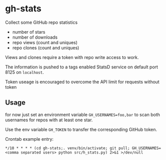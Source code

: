 # gh-stats
Collect some GitHub repo statistics

* number of stars
* number of downloads
* repo views (count and uniques)
* repo clones (count and uniques)

Views and clones require a token with repo write access to work.

The information is pushed to a tags enabled StatsD service on default port 8125 on `localhost`.

Token useage is encouraged to overcome the API limit for requests without token

## Usage

for now just set an environment variable `GH_USERNAMES=foo,bar` to scan both usernames for repos with at least one star.

Use the env variable `GH_TOKEN` to transfer the corresponding GitHub token.

Crontab example entry:

```cron
*/10 * * * * (cd gh-stats;. venv/bin/activate; git pull; GH_USERNAMES=<comma separated users> python src/h_stats.py) 2>&1 >/dev/null
```
